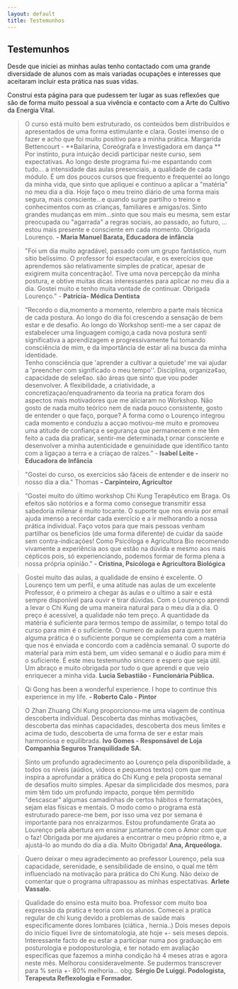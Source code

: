 ```yaml
---
layout: default
title: Testemunhos
---
```


## Testemunhos

Desde que iniciei as minhas aulas tenho contactado com uma grande diversidade de alunos com as mais variadas ocupações e interesses que aceitaram incluir esta prática nas suas vidas. 

Construi esta página para que pudessem ter lugar as suas reflexões que são de forma muito pessoal a sua vivência e contacto com a Arte do Cultivo da Energia Vital. 

>O curso está muito bem estruturado, os conteúdos bem distribuídos e apresentados de uma forma estimulante e clara.
Gostei imenso de o fazer e acho que foi muito positivo para a minha prática. 
Margarida Bettencourt - **Bailarina, Coreógrafa e Investigadora em dança
**
>Por instinto, pura intuição decidi participar neste curso, sem expectativas. Ao longo deste programa fui-me espantando com tudo... a intensidade das aulas presenciais, a qualidade de cada módulo. É um dos poucos cursos que frequento e frequentei ao longo da minha vida, que sinto que apliquei e continuo a aplicar a "matéria" no meu dia a dia. Hoje faço o meu treino diário de uma forma mais segura, mais consciente...e quando surge partilho o treino e conhecimentos com as crianças, familiares e amigas/os. Sinto grandes mudanças em mim...sinto que sou mais eu mesma, sem estar preocupada ou "agarrada" a regras sociais, ao passado, ao futuro, ... estou mais presente e consciente em cada momento.
Obrigada Lourenço. **- Maria Manuel Barata, Educadora de infância**
 

>"Foi um dia muito agradável, passado com um grupo fantástico, num sítio belíssimo. O professor foi espectacular, e os exercícios que aprendemos são relativamente simples de praticar, apesar de exigirem muita concentração!. 
Tive  uma nova percepção da minha postura, e obtive muitas dicas interessantes para aplicar no meu dia a dia. Gostei muito e tenho muita vontade de continuar. Obrigada Lourenço." - **Patrícia- Médica Dentista**

>“Recordo o dia,momento a momento, relembro a parte mais técnica de cada postura. Ao longo do dia foi crescendo a sensação de bem estar e de desafio. 
Ao longo do Workshop senti-me a ser capaz de estabelecer uma linguagem comigo,a cada nova postura senti significativa a aprendizagem e progressivamente fui tomando consciência de mim, e da importância de estar ali na busca da minha identidade.    
Tenho consciência que 'aprender a cultivar a quietude' me vai ajudar a 'preencher com significado o meu tempo''. Disciplina, organiza¢ao, capacidade de sele¢ao. são áreas que sinto que vou poder desenvolver.
A flexibilidade, a criatividade, a concretizaçao/enquadramento da teoria na pratica foram dos aspectos mais motivadores que me aliciaram no Workshop. 
Não gosto de nada muito teórico nem de nada pouco consistente, gosto de entender o que faço, porque? A forma como o Lourenço integrou cada momento e conduziu a acçao motivou-me muito e promoveu uma atitude de confiança e segurança que permanecem e me têm feito a cada dia praticar, sentir-me determinada,t ornar consciente e desenvolver a minha autenticidade e genuinidade que identifico tanto com a ligaçao a terra e a criaçao de raízes.” - **Isabel Leite - Educadora de Infância**


>"Gostei do curso, os exercícios são fáceis de entender e de inserir no nosso dia a dia." Thomas **- Carpinteiro, Agricultor**

>“Gostei muito do último workshop Chi Kung Terapêutico em Braga.  Os efeitos são notórios e a forma como consegue transmitir essa sabedoria milenar é muito tocante.
O suporte que nos envia por email ajuda imenso a recordar cada exercício e a ir melhorando a nossa prática individual.
Faço votos para que mais pessoas venham partilhar os benefícios (de uma forma diferente) de cuidar da saúde sem contra-indicações!
Como Psicóloga e Agricultora Bio recomendo vivamente a experiência aos que estão na dúvida e mesmo aos mais cépticos pois, só experienciando, podemos formar de forma plena a nossa própria opinião.” **- Cristina, Psicóloga e Agricultora Biológica**

>Gostei muito das aulas, a qualidade de ensino é excelente. O Lourenço tem um perfil, e uma atitude nas aulas de um excelente Professor, é o primeiro a chegar ás aulas e o ultimo a sair e está sempre disponível para ouvir e tirar dúvidas. Com o Lourenço aprendi a levar o Chi Kung de uma maneira natural para o meu dia a dia. O preço é acessível, a qualidade não tem preço. A quantidade da matéria é suficiente para termos tempo de assimilar, o tempo total do curso para mim é o suficiente. O numero de aulas para quem tem alguma prática é o suficiente porque se complementa com a matéria que nos é enviada e concordo com a cadência semanal. O suporte do material para mim está bem, um vídeo semanal e o áudio para mim é o suficiente. É este meu testemunho sincero e espero que seja útil. Um abraço e muito obrigada por tudo o que aprendi e que veio enriquecer a minha vida.
>**Lucia Sebastião - Funcionária Pública.**


>Qi Gong has been a wonderful experience. I hope to continue this experience in my life. **- Roberto Calo - Pintor**

>O Zhan Zhuang Chi Kung proporcionou-me uma viagem de contínua descoberta individual. Descoberta das minhas motivações, descoberta das minhas capacidades, descoberta dos meus limites e acima de tudo, descoberta de uma forma de ser e estar mais harmoniosa e equilibrada.
>**Ivo Gomes - Responsável de Loja Companhia Seguros Tranquilidade SA.**

>Sinto um profundo agradecimento ao Lourenço pela disponibilidade, a todos os níveis (aúdios, videos e pequenos textos) com que me inspira a aprofundar a prática do Chi Kung e pela proposta semanal de desafios muito simples. Apesar da simplicidade dos mesmos, para mim têm tido um profundo impacto, porque têm permitido "descascar" algumas camadinhas de certos hábitos e formatações, sejam elas físicas e mentais. O modo como o programa está estruturado parece-me bem, por isso uma vez por semana é importante para nos enraizarmos. Estou profundamente Grata ao Lourenço pela abertura em ensinar juntamente com o Amor com que o faz! Obrigada por me ajudares a encontrar o meu próprio ritmo e, a ajustá-lo ao mundo do dia a dia. Muito Obrigada!
>**Ana, Arqueóloga.**

>Quero deixar o meu agradecimento ao professor Lourenço, pela sua capacidade, serenidade, e sensibilidade de ensino, o qual me têm influenciado na motivação para prática do Chi Kung. Não deixo de comentar que o programa ultrapassou as minhas espectativas. 
>**Arlete Vassalo.**

>Qualidade do ensino esta muito boa. Professor com muito boa expressão da pratica e teoria com os alunos. Comecei a pratica regular de chi kung devido a problemas de saúde mais especificamente dores lombares (ciática , hernia..) Dois meses depois do início fiquei livre de sintomatologia, ate hoje +- seis meses depois. Interessante facto de eu estar a participar numa pos graduação em posturologia e podoposturologia, e ter notado em avaliação especificas que fazemos a minha condição há 4 meses atras e agora neste mês. Melhorou consideravelmente. Se pudermos transcrever para % seria +- 80% melhoria... obg.
>**Sérgio De Luiggi. Podologista, Terapeuta Reflexologia e Formador.**

